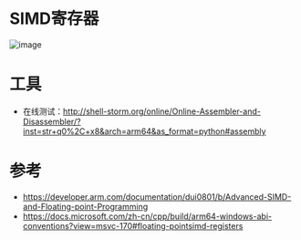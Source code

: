 # SIMD寄存器
![image](https://user-images.githubusercontent.com/27600008/146897522-ff18abc8-5544-4978-990e-85181ddc62c1.png)

# 工具
- 在线测试：http://shell-storm.org/online/Online-Assembler-and-Disassembler/?inst=str+q0%2C+x8&arch=arm64&as_format=python#assembly
# 参考
- https://developer.arm.com/documentation/dui0801/b/Advanced-SIMD-and-Floating-point-Programming
- https://docs.microsoft.com/zh-cn/cpp/build/arm64-windows-abi-conventions?view=msvc-170#floating-pointsimd-registers
